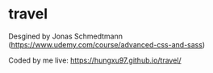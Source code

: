 # travel
Desgined by Jonas Schmedtmann (https://www.udemy.com/course/advanced-css-and-sass)

Coded by me
live: https://hungxu97.github.io/travel/
